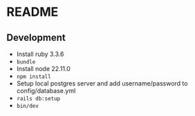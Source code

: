 # README

## Development

- Install ruby 3.3.6
- `bundle`
- Install node 22.11.0
- `npm install`
- Setup local postgres server and add username/password to config/database.yml
- `rails db:setup`
- `bin/dev`
